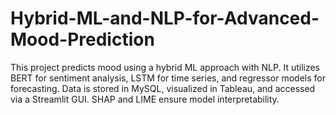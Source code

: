 # Hybrid-ML-and-NLP-for-Advanced-Mood-Prediction
This project predicts mood using a hybrid ML approach with NLP. It utilizes BERT for sentiment analysis, LSTM for time series, and regressor models for forecasting. Data is stored in MySQL, visualized in Tableau, and accessed via a Streamlit GUI. SHAP and LIME ensure model interpretability.
